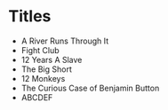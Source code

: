 # Titles

- A River Runs Through It
- Fight Club
- 12 Years A Slave
- The Big Short
- 12 Monkeys
- The Curious Case of Benjamin Button
- ABCDEF
